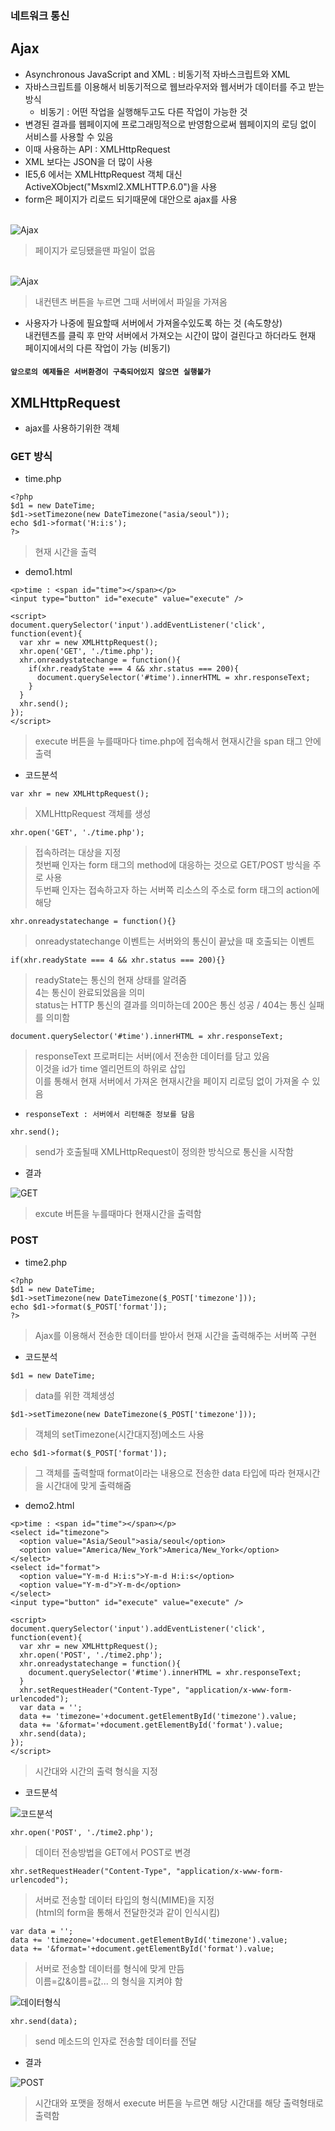 ### 네트워크 통신
## Ajax
- Asynchronous JavaScript and XML : 비동기적 자바스크립트와 XML
- 자바스크립트를 이용해서 비동기적으로 웹브라우저와 웹서버가 데이터를 주고 받는 방식
  - 비동기 : 어떤 작업을 실행해두고도 다른 작업이 가능한 것
- 변경된 결과를 웹페이지에 프로그래밍적으로 반영함으로써 웹페이지의 로딩 없이 서비스를 사용할 수 있음
- 이때 사용하는 API :  XMLHttpRequest
- XML 보다는 JSON을 더 많이 사용
- IE5,6 에서는 XMLHttpRequest 객체 대신 ActiveXObject("Msxml2.XMLHTTP.6.0")을 사용
- form은 페이지가 리로드 되기때문에 대안으로 ajax를 사용

<br/>![Ajax](images/jsw42.png)
> 페이지가 로딩됐을땐 파일이 없음

<br/>![Ajax](images/jsw43.png)<br/>
> 내컨텐츠 버튼을 누르면 그때 서버에서 파일을 가져옴

- 사용자가 나중에 필요할때 서버에서 가져올수있도록 하는 것 (속도향상)<br/>내컨텐츠를 클릭 후 만약 서버에서 가져오는 시간이 많이 걸린다고 하더라도 현재 페이지에서의 다른 작업이 가능 (비동기)

#### `앞으로의 예제들은 서버환경이 구축되어있지 않으면 실행불가`

## XMLHttpRequest
- ajax를 사용하기위한 객체
### GET 방식
- time.php
```
<?php
$d1 = new DateTime;
$d1->setTimezone(new DateTimezone("asia/seoul"));
echo $d1->format('H:i:s');
?>
```
> 현재 시간을 출력

- demo1.html
```
<p>time : <span id="time"></span></p>
<input type="button" id="execute" value="execute" />

<script>
document.querySelector('input').addEventListener('click', function(event){
  var xhr = new XMLHttpRequest();
  xhr.open('GET', './time.php');
  xhr.onreadystatechange = function(){
    if(xhr.readyState === 4 && xhr.status === 200){
      document.querySelector('#time').innerHTML = xhr.responseText;
    }
  }
  xhr.send(); 
}); 
</script>
```
> execute 버튼을 누를때마다 time.php에 접속해서 현재시간을 span 태그 안에 출력

- 코드분석
```
var xhr = new XMLHttpRequest();
```
> XMLHttpRequest 객체를 생성
```
xhr.open('GET', './time.php');
```
> 접속하려는 대상을 지정<br/>첫번째 인자는 form 태그의 method에 대응하는 것으로 GET/POST 방식을 주로 사용<br/>두번째 인자는 접속하고자 하는 서버쪽 리소스의 주소로 form 태그의 action에 해당
```
xhr.onreadystatechange = function(){}
```
> onreadystatechange 이벤트는 서버와의 통신이 끝났을 때 호출되는 이벤트
```
if(xhr.readyState === 4 && xhr.status === 200){}
```
> readyState는 통신의 현재 상태를 알려줌<br/>4는 통신이 완료되었음을 의미<br/> status는 HTTP 통신의 결과를 의미하는데 200은 통신 성공 \/ 404는 통신 실패를 의미함
```
document.querySelector('#time').innerHTML = xhr.responseText;
```
> responseText 프로퍼티는 서버(에서 전송한 데이터를 담고 있음<br/>이것을 id가 time 엘리먼트의 하위로 삽입<br/>이를 통해서 현재 서버에서 가져온 현재시간을 페이지 리로딩 없이 가져올 수 있음

- `responseText : 서버에서 리턴해준 정보를 담음`

```
xhr.send();
```
> send가 호출될때 XMLHttpRequest이 정의한 방식으로 통신을 시작함

- 결과

![GET](images/jsw26.png)

> excute 버튼을 누를때마다 현재시간을 출력함


### POST
- time2.php
```
<?php
$d1 = new DateTime;
$d1->setTimezone(new DateTimezone($_POST['timezone']));
echo $d1->format($_POST['format']);
?>
```
> Ajax를 이용해서 전송한 데이터를 받아서 현재 시간을 출력해주는 서버쪽 구현

- 코드분석
```
$d1 = new DateTime;
```
> data를 위한 객체생성
```
$d1->setTimezone(new DateTimezone($_POST['timezone']));
```
> 객체의 setTimezone(시간대지정)메소드 사용
```
echo $d1->format($_POST['format']);
```
> 그 객체를 출력할때 format이라는 내용으로 전송한 data 타입에 따라 현재시간을 시간대에 맞게 출력해줌

- demo2.html
```
<p>time : <span id="time"></span></p>
<select id="timezone">
  <option value="Asia/Seoul">asia/seoul</option>
  <option value="America/New_York">America/New_York</option>
</select>
<select id="format">
  <option value="Y-m-d H:i:s">Y-m-d H:i:s</option>
  <option value="Y-m-d">Y-m-d</option>
</select>
<input type="button" id="execute" value="execute" />

<script>
document.querySelector('input').addEventListener('click', function(event){
  var xhr = new XMLHttpRequest();
  xhr.open('POST', './time2.php');
  xhr.onreadystatechange = function(){
    document.querySelector('#time').innerHTML = xhr.responseText;
  }
  xhr.setRequestHeader("Content-Type", "application/x-www-form-urlencoded");
  var data = '';
  data += 'timezone='+document.getElementById('timezone').value;
  data += '&format='+document.getElementById('format').value;
  xhr.send(data); 
});
</script> 
```
> 시간대와 시간의 출력 형식을 지정

- 코드분석

![코드분석](images/jsw27.png)

```
xhr.open('POST', './time2.php');
```
> 데이터 전송방법을 GET에서 POST로 변경

```
xhr.setRequestHeader("Content-Type", "application/x-www-form-urlencoded");
```
> 서버로 전송할 데이터 타입의 형식(MIME)을 지정<br/>(html의 form을 통해서 전달한것과 같이 인식시킴)

```
var data = '';
data += 'timezone='+document.getElementById('timezone').value;
data += '&format='+document.getElementById('format').value;
```
> 서버로 전송할 데이터를 형식에 맞게 만듬<br/>이름=값&이름=값... 의 형식을 지켜야 함

![데이터형식](images/jsw28.png)

```
xhr.send(data); 
```
> send 메소드의 인자로 전송할 데이터를 전달

- 결과

![POST](images/jsw29.png)

> 시간대와 포맷을 정해서 execute 버튼을 누르면 해당 시간대를 해당 출력형태로 출력함
